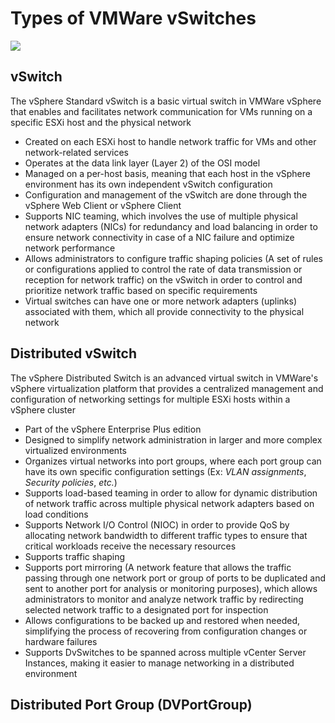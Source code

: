 # Types of VMWare vSwitches

![](https://github.com/JonmarCorpuz/SecondBrain/blob/main/Assets/vSwitches.png)

## vSwitch

The vSphere Standard vSwitch is a basic virtual switch in VMWare vSphere that enables and facilitates network communication for VMs running on a specific ESXi host and the physical network

* Created on each ESXi host to handle network traffic for VMs and other network-related services
* Operates at the data link layer (Layer 2) of the OSI model 
* Managed on a per-host basis, meaning that each host in the vSphere environment has its own independent vSwitch configuration
* Configuration and management of the vSwitch are done through the vSphere Web Client or vSphere Client
* Supports NIC teaming, which involves the use of multiple physical network adapters (NICs) for redundancy and load balancing in order to ensure network connectivity in case of a NIC failure and optimize network performance
* Allows administrators to configure traffic shaping policies (A set of rules or configurations applied to control the rate of data transmission or reception for network traffic) on the vSwitch in order to control and prioritize network traffic based on specific requirements
* Virtual switches can have one or more network adapters (uplinks) associated with them, which all provide connectivity to the physical network

## Distributed vSwitch

The vSphere Distributed Switch is an advanced virtual switch in VMWare's vSphere virtualization platform that provides a centralized management and configuration of networking settings for multiple ESXi hosts within a vSphere cluster

* Part of the vSphere Enterprise Plus edition
* Designed to simplify network administration in larger and more complex virtualized environments
* Organizes virtual networks into port groups, where each port group can have its own specific configuration settings (Ex: *VLAN assignments*, *Security policies*, *etc.*)
* Supports load-based teaming in order to allow for dynamic distribution of network traffic across multiple physical network adapters based on load conditions
* Supports Network I/O Control (NIOC) in order to provide QoS by allocating network bandwidth to different traffic types to ensure that critical workloads receive the necessary resources
* Supports traffic shaping
* Supports port mirroring (A network feature that allows the traffic passing through one network port or group of ports to be duplicated and sent to another port for analysis or monitoring purposes), which allows administrators to monitor and analyze network traffic by redirecting selected network traffic to a designated port for inspection
* Allows configurations to be backed up and restored when needed, simplifying the process of recovering from configuration changes or hardware failures
* Supports DvSwitches to be spanned across multiple vCenter Server Instances, making it easier to manage networking in a distributed environment

## Distributed Port Group (DVPortGroup)
